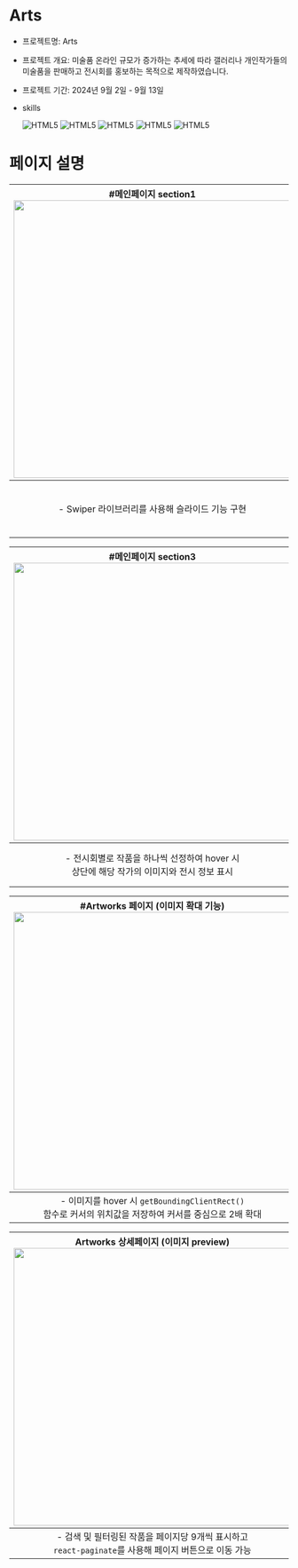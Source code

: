 # Arts
+ 프로젝트명: Arts

+ 프로젝트 개요: 미술품 온라인 규모가 증가하는 추세에 따라 갤러리나 개인작가들의 미술품을 판매하고 전시회를 홍보하는 목적으로 제작하였습니다.

+ 프로젝트 기간: 2024년 9월 2일 - 9월 13일


+ skills


  ![HTML5](https://img.shields.io/badge/React-20232A?style=for-the-badge&logo=react&logoColor=61DAFB)
  ![HTML5](https://img.shields.io/badge/TypeScript-007ACC?style=for-the-badge&logo=typescript&logoColor=white)
  ![HTML5](https://img.shields.io/badge/Next.js-000?logo=nextdotjs&logoColor=fff&style=for-the-badge)
  ![HTML5](	https://img.shields.io/badge/styled--components-DB7093?style=for-the-badge&logo=styled-components&logoColor=white)
  ![HTML5](https://img.shields.io/badge/Amazon_AWS-232F3E?style=for-the-badge&logo=amazon-aws&logoColor=white)




# 페이지 설명




| **#메인페이지 section1** <br> <img src="https://github.com/user-attachments/assets/0254bae9-bd59-4619-b987-369bd3ca62a7" width="500"> | **#메인페이지 section2** <br> <img src="https://github.com/user-attachments/assets/57c2b58d-7583-40bf-8587-d151cdb5d315" width="500"> |
|:--------------------------------------------------------------------------------------------------:|:--------------------------------------------------------------------------------------------------:|
| - Swiper 라이브러리를 사용해 슬라이드 기능 구현 | - 각 작가 이름에 `Math.random()`을 이용하여 딜레이값을<br>다르게 주어 뷰포트에 나타날 때마다 반짝이는 애니메이션 효과 추가 <br> - 이름을 hover 시 해당 작가의 작품을 `find` 함수로 1개 반환하여 오른쪽에 표시 |

| **#메인페이지 section3** <br> <img src="https://github.com/user-attachments/assets/79101b8c-62d2-4cb4-bb16-4d447e188617" width="500"> | **#Artists 페이지** <br> <img src="https://github.com/user-attachments/assets/10a8206d-0938-4a9b-888d-ec25019f9a6b" width="500"> |
|:--------------------------------------------------------------------------------------------------:|:--------------------------------------------------------------------------------------------------:|
| - 전시회별로 작품을 하나씩 선정하여 hover 시 <br>상단에 해당 작가의 이미지와 전시 정보 표시 | - 소속 작가 이름을 나열하고 각 작가의 작품을 <br> `find` 함수로 1개 반환하여 hover 시 표시 <br> - 클릭 시 해당 작가의 상세 페이지로 이동 |

| **#Artworks 페이지 (이미지 확대 기능)** <br> <img src="https://github.com/user-attachments/assets/0ce2f4c4-c6cc-477d-b607-2ba492d22a7b" width="500"> | **#Artworks 페이지 (필터링)** <br> <img src="https://github.com/user-attachments/assets/c6af2418-a81a-412c-a55d-1848e1f8c3a6" width="500"> |
|:--------------------------------------------------------------------------------------------------:|:--------------------------------------------------------------------------------------------------:|
| - 이미지를 hover 시 `getBoundingClientRect()`<br> 함수로 커서의 위치값을 저장하여 커서를 중심으로 2배 확대 | - 카테고리, 검색어 기반 필터링 기능과<br> 최신순, 가격 오름차순, 내림차순 정렬 기능 추가 |

| **Artworks 상세페이지 (이미지 preview)** <br> <img src="https://github.com/user-attachments/assets/9ff75b02-691a-4aeb-b7f1-14656f41e4ed" width="500"> | **Artworks 페이지 (페이지네이션)** <br> <img src="https://github.com/user-attachments/assets/baafb3e9-c90a-4f63-9d0a-a8fe75c3186f" width="500"> |
|:--------------------------------------------------------------------------------------------------:|:--------------------------------------------------------------------------------------------------:|
| - 검색 및 필터링된 작품을 페이지당 9개씩 표시하고 <br>`react-paginate`를 사용해 페이지 버튼으로 이동 가능 | - Antd의 이미지 미리보기 기능을 활용해 <br>작품 이미지를 확대하여 볼 수 있도록 구현 |















